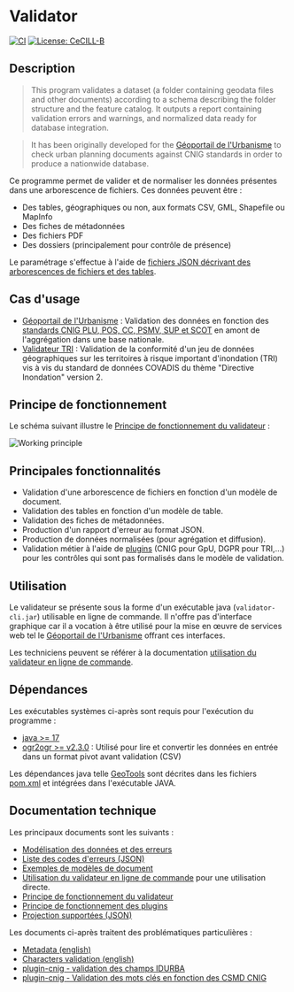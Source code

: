 # Validator

[![CI](https://github.com/IGNF/validator/actions/workflows/main.yml/badge.svg)](https://github.com/IGNF/validator/actions/workflows/main.yml)
[![License: CeCILL-B](https://img.shields.io/badge/License-CeCILL--B-blue.svg)](LICENSE)

## Description

> This program validates a dataset (a folder containing geodata files and other documents) according to a schema describing the folder structure and the feature catalog. It outputs a report containing validation errors and warnings, and normalized data ready for database integration.

> It has been originally developed for the [Géoportail de l'Urbanisme]((https://www.geoportail-urbanisme.gouv.fr)) to check urban planning documents against CNIG standards in order to produce a nationwide database.

Ce programme permet de valider et de normaliser les données présentes dans une arborescence de fichiers. Ces données peuvent être :

* Des tables, géographiques ou non, aux formats CSV, GML, Shapefile ou MapInfo
* Des fiches de métadonnées
* Des fichiers PDF
* Des dossiers (principalement pour contrôle de présence)

Le paramétrage s'effectue à l'aide de [fichiers JSON décrivant des arborescences de fichiers et des tables](validator-core/src/main/resources/schema/README.md).

## Cas d'usage

* [Géoportail de l'Urbanisme](https://www.geoportail-urbanisme.gouv.fr) : Validation des données en fonction des [standards CNIG PLU, POS, CC, PSMV, SUP et SCOT](https://www.geoportail-urbanisme.gouv.fr/standard/) en amont de l'aggrégation dans une base nationale.
* [Validateur TRI](https://validateur-tri.ign.fr/) : Validation de la conformité d'un jeu de données géographiques sur les territoires à risque important d'inondation (TRI) vis à vis du standard de données COVADIS du thème "Directive Inondation" version 2.

## Principe de fonctionnement

Le schéma suivant illustre le [Principe de fonctionnement du validateur](doc/principe.md) :

![Working principle](doc/img/principe.jpg)

## Principales fonctionnalités

* Validation d'une arborescence de fichiers en fonction d'un modèle de document.
* Validation des tables en fonction d'un modèle de table.
* Validation des fiches de métadonnées.
* Production d'un rapport d'erreur au format JSON.
* Production de données normalisées (pour agrégation et diffusion).
* Validation métier à l'aide de [plugins](doc/plugins.md) (CNIG pour GpU, DGPR pour TRI,...) pour les contrôles qui sont pas formalisés dans le modèle de validation.

## Utilisation

Le validateur se présente sous la forme d'un exécutable java (`validator-cli.jar`) utilisable en ligne de commande. Il n'offre pas d'interface graphique car il a vocation à être utilisé pour la mise en œuvre de services web tel le [Géoportail de l'Urbanisme](https://www.geoportail-urbanisme.gouv.fr) offrant ces interfaces.

Les techniciens peuvent se référer à la documentation [utilisation du validateur en ligne de commande](doc/cli.md).

## Dépendances

Les exécutables systèmes ci-après sont requis pour l'exécution du programme :

* [java >= 17](https://docs.geotools.org/latest/userguide/build/install/jdk.html)
* [ogr2ogr >= v2.3.0](doc/dependencies/ogr2ogr.md) : Utilisé pour lire et convertir les données en entrée dans un format pivot avant validation (CSV)

Les dépendances java telle [GeoTools](doc/dependencies/geotools.md) sont décrites dans les fichiers [pom.xml](pom.xml) et intégrées dans l'exécutable JAVA.

## Documentation technique

Les principaux documents sont les suivants :

* [Modélisation des données et des erreurs](validator-core/src/main/resources/schema/README.md)
* [Liste des codes d'erreurs (JSON)](validator-core/src/main/resources/error-code.json)
* [Exemples de modèles de document](validator-core/src/test/resources/config-json/README.md)
* [Utilisation du validateur en ligne de commande](doc/cli.md) pour une utilisation directe.
* [Principe de fonctionnement du validateur](doc/principe.md)
* [Principe de fonctionnement des plugins](doc/plugins.md)
* [Projection supportées (JSON)](validator-core/src/main/resources/projection.json)

Les documents ci-après traitent des problématiques particulières :

* [Metadata (english)](doc/metadata.md)
* [Characters validation (english)](doc/characters.md)
* [plugin-cnig - validation des champs IDURBA](doc/plugin-cnig/idurba.md)
* [plugin-cnig - Validation des mots clés en fonction des CSMD CNIG](doc/plugin-cnig/keywords.md)

